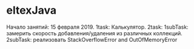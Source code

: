 # eltexJava
Начало занятий: 15 февраля 2019.
1task: Калькулятор.
2task:
    1subTask: замерить скорость добавления/удаления из различных коллекций.
    2subTask: реализовать StackOverflowError and OutOfMemoryError
